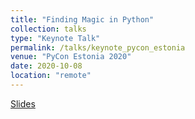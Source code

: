 ```yaml
---
title: "Finding Magic in Python"
collection: talks
type: "Keynote Talk"
permalink: /talks/keynote_pycon_estonia
venue: "PyCon Estonia 2020"
date: 2020-10-08
location: "remote"
---
```


[Slides](../files/finding_magic_in_python.html)
